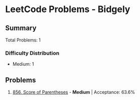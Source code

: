 # LeetCode Problems - Bidgely

## Summary
Total Problems: 1

### Difficulty Distribution

- Medium: 1

## Problems

1. [856. Score of Parentheses](https://leetcode.com/problems/score-of-parentheses/) - **Medium** | Acceptance: 63.6%